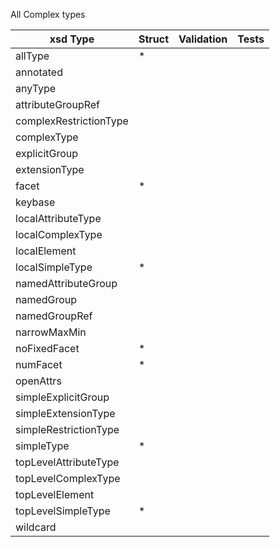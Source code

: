All Complex types

| xsd Type | Struct | Validation | Tests |
| -------- | ------ | ---------- | ----- |
|allType| * |
|annotated
|anyType
|attributeGroupRef
|complexRestrictionType
|complexType
|explicitGroup
|extensionType
|facet| * |
|keybase
|localAttributeType
|localComplexType
|localElement
|localSimpleType| * |
|namedAttributeGroup
|namedGroup
|namedGroupRef
|narrowMaxMin
|noFixedFacet| * |
|numFacet| * |
|openAttrs
|simpleExplicitGroup
|simpleExtensionType
|simpleRestrictionType
|simpleType| * |
|topLevelAttributeType
|topLevelComplexType
|topLevelElement
|topLevelSimpleType| * |
|wildcard
